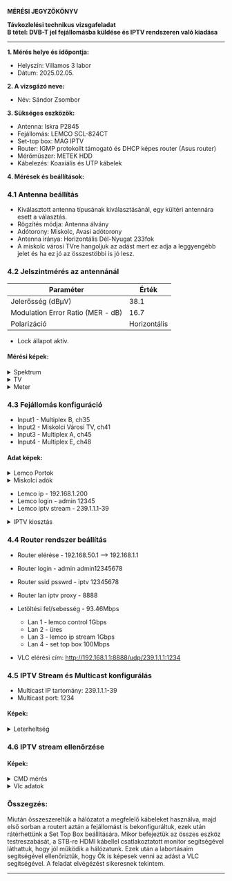 **MÉRÉSI JEGYZŐKÖNYV**

**Távkozlelési technikus vizsgafeladat**  
**B tétel: DVB-T jel fejállomásba küldése és IPTV rendszeren való kiadása**

---

**1. Mérés helye és időpontja:**  
- Helyszín: Villamos 3 labor
- Dátum: 2025.02.05.


**2. A vizsgázó neve:**  
- Név: Sándor Zsombor

**3. Sükséges eszközök:**  
- Antenna: Iskra P2845
- Fejállomás: LEMCO SCL-824CT
- Set-top box: MAG IPTV
- Router: IGMP protokollt támogató és DHCP képes router (Asus router)
- Mérőműszer: METEK HDD
- Kábelezés: Koaxiális és UTP kábelek

**4. Mérések és beállítások:**

### **4.1 Antenna beállítás**
- Kiválasztott antenna típusának kiválasztásánál, egy kültéri antennára esett a választás.
- Rögzítés módja: Antenna álvány
- Adótorony: Miskolc, Avasi adótorony
- Antenna iránya: Horizontális Dél-Nyugat 233fok
- A miskolc városi TVre hangoljuk az adást mert ez adja a leggyengébb jelet és ha ez jó az összestöbbi is jó lesz.

### **4.2 Jelszintmérés az antennánál**
| Paraméter | Érték |
|------------|---------|
| Jelerősség (dBμV) | 38.1 |
| Modulation Error Ratio (MER - dB) | 16.7 |
| Polarizáció | Horizontális 

- Lock állapot aktív.

#### **Mérési képek:**

<details>
    <summary>Spektrum</summary>
    <img src="https://github.com/user-attachments/assets/5fbf7610-f070-4dfc-b502-3c9d7abe81b8" width="640" height="360">
</details>
<details>
    <summary>TV</summary>
    <img src="https://github.com/user-attachments/assets/ac667c96-8e30-4460-8efd-867a3bbb25e6" width="640" height="360">
</details>
<details>
    <summary>Meter</summary>
    <img src="https://github.com/user-attachments/assets/17246ed4-1af6-44ec-9e7f-cd822794d85f" width="640" height="360">
</details>


### **4.3 Fejállomás konfiguráció**
- Input1 - Multiplex B, ch35
- Input2 - Miskolci Városi TV, ch41
- Input3 - Multiplex A, ch45
- Input4 - Multiplex E, ch48

#### **Adat képek:**
<details>
    <summary>Lemco Portok</summary>
    <img src="https://github.com/user-attachments/assets/db7434d3-1634-4cc4-8a22-19d67e99b072" width="640" height="360">
    <img src="https://github.com/user-attachments/assets/31428b5b-1575-438d-92c2-0be50296328c" width="360" height="640">
</details>
<details>
    <summary>Miskolci adók</summary>
    <img src="https://github.com/user-attachments/assets/02311e84-efb3-426e-82f4-5ee4a8d62bd5" width="640" height="360">
</details>


- Lemco ip - 192.168.1.200
- Lemco login - admin 12345
- Lemco iptv stream - 239.1.1.1-39

<details>
    <summary>IPTV kiosztás</summary>
    <img src="" width="640" height="360">
</details>

### **4.4 Router rendszer beállítás**
- Router elérése - 192.168.50.1 --> 192.168.1.1
- Router login - admin admin12345678
- Router ssid psswrd - iptv 12345678
- Router lan iptv proxy - 8888
- Letöltési fel/sebesség - 93.46Mbps

    - Lan 1 - lemco control 1Gbps
    - Lan 2 - üres
    - Lan 3 - lemco ip stream 1Gbps
    - Lan 4 - set top box 100Mbps

- VLC elérési cím: http://192.168.1.1:8888/udp/239.1.1.1:1234

### **4.5 IPTV Stream és Multicast konfigurálás**
- Multicast IP tartomány: 239.1.1.1-39
- Multicast port: 1234

#### **Képek:**
<details>
    <summary>Leterheltség</summary>
    <img src="https://github.com/user-attachments/assets/f66f37ce-80c0-46b0-acb5-818d8febd2db" width="640" height="360">
</details>

### **4.6 IPTV stream ellenőrzése**

#### **Képek:**
<details>
    <summary>CMD mérés</summary>
    <img src="https://github.com/user-attachments/assets/c7409d28-7263-465e-b638-aa9c0c147d36" width="640" height="540">
</details>
<details>
    <summary>Vlc adatok</summary>
    <img src="https://github.com/user-attachments/assets/bdd7856a-58e8-46ac-a85f-474bd7809db5" width="360" height="640">
    <img src="https://github.com/user-attachments/assets/9e6321ef-ed26-4288-838b-f66275b24c82" width="360" height="640">
</details>


### **Összegzés:**
Miután összeszereltük a hálózatot a megfelelő kábeleket használva, majd első sorban a routert aztán a fejállomást is bekonfiguráltuk, ezek után rátérhettünk a Set Top Box beállítására. Mikor befejeztük az összes eszköz testreszabását, a STB-re HDMI kábellel csatlakoztatott monitor segítségével láthattuk, hogy jól működik a hálózatunk. Ezek után a labortásaim segítségével ellenőriztük, hogy Ők is képesek venni az adást a VLC segítségével. A feladat elvégézést sikeresnek tekintem.


---


